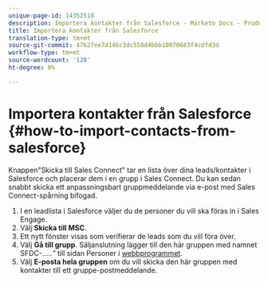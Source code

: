 ```yaml
---
unique-page-id: 14352518
description: Importera kontakter från Salesforce - Marketo Docs - Produktdokumentation
title: Importera kontakter från Salesforce
translation-type: tm+mt
source-git-commit: 47b2fee7d146c3dc558d4bbb10070683f4cdfd3d
workflow-type: tm+mt
source-wordcount: '128'
ht-degree: 0%

---
```



# Importera kontakter från Salesforce {#how-to-import-contacts-from-salesforce}

Knappen&quot;Skicka till Sales Connect&quot; tar en lista över dina leads/kontakter i Salesforce och placerar dem i en grupp i Sales Connect. Du kan sedan snabbt skicka ett anpassningsbart gruppmeddelande via e-post med Sales Connect-spårning bifogad.

1. I en leadlista i Salesforce väljer du de personer du vill ska föras in i Sales Engage.
1. Välj **Skicka till MSC**.
1. Ett nytt fönster visas som verifierar de leads som du vill föra över.
1. Välj **Gå till grupp**. Säljanslutning lägger till den här gruppen med namnet SFDC-.....*&quot;* till sidan Personer i [webbprogrammet](http://toutapp.com/).
1. Välj **E-posta hela gruppen** om du vill skicka den här gruppen med kontakter till ett gruppe-postmeddelande.

